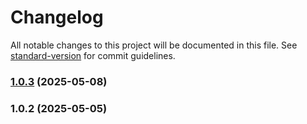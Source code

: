 # Changelog

All notable changes to this project will be documented in this file. See [standard-version](https://github.com/conventional-changelog/standard-version) for commit guidelines.

### [1.0.3](https://github.com/Arousaiz/project-app-shared/compare/v1.0.2...v1.0.3) (2025-05-08)

### 1.0.2 (2025-05-05)
